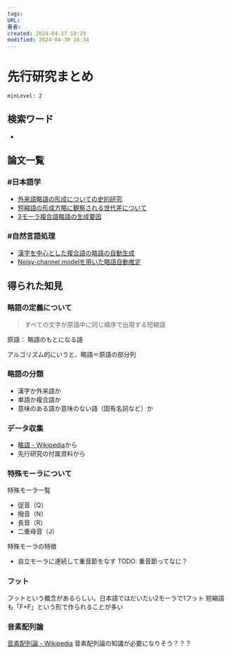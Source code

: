 ```yaml
---
tags: 
URL: 
著者: 
created: 2024-04-17 18:19
modified: 2024-04-30 16:34
---
```


# 先行研究まとめ

```table-of-contents
minLevel: 2
```

## 検索ワード

-

## 論文一覧

### #日本語学

- [外来語略語の形成についての史的研究](外来語略語の形成についての史的研究.md)
- [短縮語の形成方略に観察される世代差について](短縮語の形成方略に観察される世代差について.md)
- [3モーラ複合語略語の生成要因](3モーラ複合語略語の生成要因.md)

### #自然言語処理

- [漢字を中心とした複合語の略語の自動生成](漢字を中心とした複合語の略語の自動生成.md)
- [Noisy-channel modelを用いた略語自動推定](Noisy-channel%20modelを用いた略語自動推定.md)

## 得られた知見

### 略語の定義について

> すべての文字が原語中に同じ順序で出現する短縮語

原語： 略語のもとになる語

アルゴリズム的にいうと、略語＝原語の部分列

### 略語の分類

- 漢字か外来語か
- 単語か複合語か
- 意味のある語か意味のない語（固有名詞など）か

### データ収集

- [略語 - Wikipedia](https://ja.wikipedia.org/wiki/%E7%95%A5%E8%AA%9E)から
- 先行研究の付属資料から

### 特殊モーラについて

特殊モーラ一覧

- 促音（Q）
- 撥音（N）
- 長音（R）
- 二重母音（J）

特殊モーラの特徴

- 自立モーラに連続して重音節をなす
TODO: 重音節ってなに？

### フット

フットという概念があるらしい。日本語ではだいたい2モーラで1フット
短縮語も「F+F」という形で作られることが多い

### 音素配列論

[音素配列論 - Wikipedia](https://ja.wikipedia.org/wiki/%E9%9F%B3%E7%B4%A0%E9%85%8D%E5%88%97%E8%AB%96)
音素配列論の知識が必要になりそう？？？
